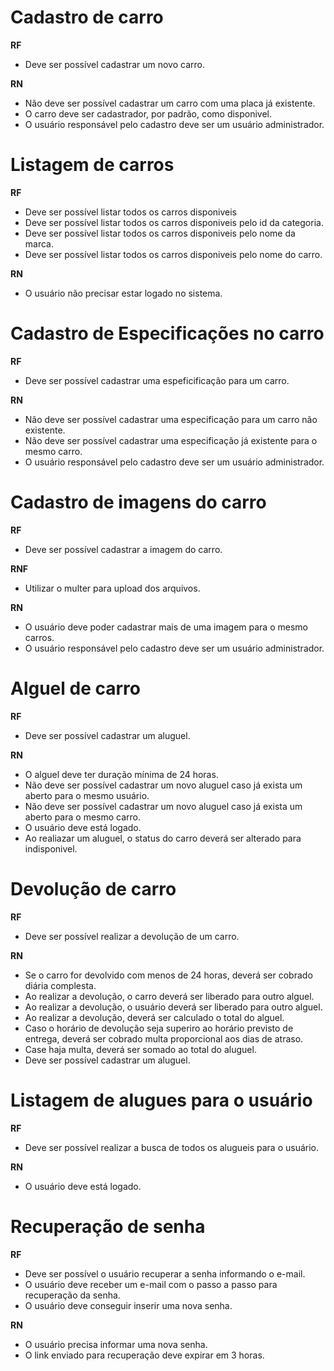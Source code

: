 # Cadastro de carro

**RF**
* Deve ser possível cadastrar um novo carro.

**RN**
* Não deve ser possível cadastrar um carro com uma placa já existente.
* O carro deve ser cadastrador, por padrão, como disponivel.
* O usuário responsável pelo cadastro deve ser um usuário administrador.

# Listagem de carros

**RF**
* Deve ser possível listar todos os carros disponiveis
* Deve ser possível listar todos os carros disponiveis pelo id da categoria.
* Deve ser possível listar todos os carros disponiveis pelo nome da marca.
* Deve ser possível listar todos os carros disponiveis pelo nome do carro.

**RN**
* O usuário não precisar estar logado no sistema.

# Cadastro de Especificações no carro

**RF**
* Deve ser possível cadastrar uma espeficificação para um carro.

**RN**
* Não deve ser possível cadastrar uma especificação para um carro não existente.
* Não deve ser possível cadastrar uma especificação já existente para o mesmo carro.
* O usuário responsável pelo cadastro deve ser um usuário administrador.

# Cadastro de imagens do carro

**RF**
* Deve ser possível cadastrar a imagem do carro.

**RNF**
* Utilizar o multer para upload dos arquivos.

**RN**
* O usuário deve poder cadastrar mais de uma imagem para o mesmo carros.
* O usuário responsável pelo cadastro deve ser um usuário administrador.

# Alguel de carro

**RF**
* Deve ser possível cadastrar um aluguel.

**RN**
* O alguel deve ter duração mínima de 24 horas.
* Não deve ser possível cadastrar um novo aluguel caso já exista um aberto para o mesmo usuário.
* Não deve ser possível cadastrar um novo aluguel caso já exista um aberto para o mesmo carro.
* O usuário deve está logado.
* Ao realiazar um aluguel, o status do carro deverá ser alterado para indisponivel.

# Devolução de carro

**RF**
* Deve ser possível realizar a devolução de um carro.

**RN**
* Se o carro for devolvido com menos de 24 horas, deverá ser cobrado diária complesta.
* Ao realizar a devolução, o carro deverá ser liberado para outro alguel.
* Ao realizar a devolução, o usuário deverá ser liberado para outro alguel.
* Ao realizar a devolução, deverá ser calculado o total do alguel.
* Caso o horário de devolução seja superiro ao horário previsto de entrega, deverá ser cobrado multa proporcional aos dias de atraso.
* Case haja multa, deverá ser somado ao total do aluguel.
* Deve ser possível cadastrar um aluguel.

# Listagem de alugues para o usuário

**RF**
* Deve ser possível realizar a busca de todos os alugueis para o usuário.

**RN**
* O usuário deve está logado.

# Recuperação de senha

**RF**
* Deve ser possível o usuário recuperar a senha informando o e-mail.
* O usuário deve receber um e-mail com o passo a passo para recuperação da senha.
* O usuário deve conseguir inserir uma nova senha.

**RN**
* O usuário precisa informar uma nova senha.
* O link enviado para recuperação deve expirar em 3 horas.